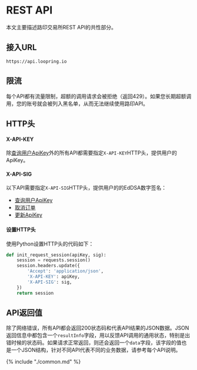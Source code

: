 

# REST API

本文主要描述路印交易所REST API的共性部分。

## 接入URL

```
https://api.loopring.io
```

## 限流

每个API都有流量限制，超额的调用请求会被拒绝（返回429）。如果您长期超额调用，您的账号就会被列入黑名单，从而无法继续使用路印API。

## HTTP头


#### X-API-KEY
除[查询用户ApiKey](./dex_apis/getApiKey.md)外的所有API都需要指定`X-API-KEY`HTTP头，提供用户的ApiKey。

#### X-API-SIG

以下API需要指定`X-API-SIG`HTTP头，提供用户的的EdDSA数字签名：

- [查询用户ApiKey](./dex_apis/getApiKey.md)
- [取消订单](./dex_apis/cancelOrder.md)
- [更新ApiKey](./dex_apis/applyApiKey.md)

#### 设置HTTP头
使用Python设置HTTP头的代码如下：

```python
def init_request_session(apiKey, sig):
    session = requests.session()
    session.headers.update({
    	'Accept': 'application/json',
		'X-API-KEY': apiKey,
		'X-API-SIG': sig,
	})
    return session
```

## API返回值

除了网络错误，所有API都会返回200状态码和代表API结果的JSON数据。JSON返回信息中都包含一个`resultInfo`字段，用以反馈API调用的通用状态，特别是出错时候的状态码。如果请求正常返回，则还会返回一个`data`字段，该字段的值也是一个JSON结构，针对不同API代表不同的业务数据，请参考每个API说明。

{% include "./common.md" %}
